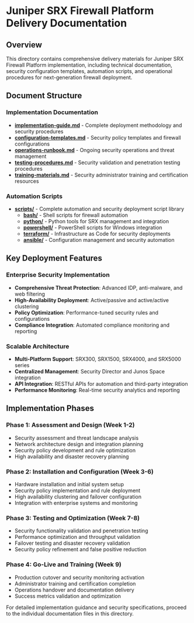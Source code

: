# Juniper SRX Firewall Platform Delivery Documentation

## Overview

This directory contains comprehensive delivery materials for Juniper SRX Firewall Platform implementation, including technical documentation, security configuration templates, automation scripts, and operational procedures for next-generation firewall deployment.

## Document Structure

### Implementation Documentation
- **[implementation-guide.md](implementation-guide.md)** - Complete deployment methodology and security procedures
- **[configuration-templates.md](configuration-templates.md)** - Security policy templates and firewall configurations
- **[operations-runbook.md](operations-runbook.md)** - Ongoing security operations and threat management
- **[testing-procedures.md](testing-procedures.md)** - Security validation and penetration testing procedures
- **[training-materials.md](training-materials.md)** - Security administrator training and certification resources

### Automation Scripts
- **[scripts/](scripts/)** - Complete automation and security deployment script library
  - **[bash/](scripts/bash/)** - Shell scripts for firewall automation
  - **[python/](scripts/python/)** - Python tools for SRX management and integration
  - **[powershell/](scripts/powershell/)** - PowerShell scripts for Windows integration
  - **[terraform/](scripts/terraform/)** - Infrastructure as Code for security deployments
  - **[ansible/](scripts/ansible/)** - Configuration management and security automation

## Key Deployment Features

### Enterprise Security Implementation
- **Comprehensive Threat Protection**: Advanced IDP, anti-malware, and web filtering
- **High-Availability Deployment**: Active/passive and active/active clustering
- **Policy Optimization**: Performance-tuned security rules and configurations
- **Compliance Integration**: Automated compliance monitoring and reporting

### Scalable Architecture
- **Multi-Platform Support**: SRX300, SRX1500, SRX4000, and SRX5000 series
- **Centralized Management**: Security Director and Junos Space integration
- **API Integration**: RESTful APIs for automation and third-party integration
- **Performance Monitoring**: Real-time security analytics and reporting

## Implementation Phases

### Phase 1: Assessment and Design (Week 1-2)
- Security assessment and threat landscape analysis
- Network architecture design and integration planning
- Security policy development and rule optimization
- High availability and disaster recovery planning

### Phase 2: Installation and Configuration (Week 3-6)
- Hardware installation and initial system setup
- Security policy implementation and rule deployment
- High availability clustering and failover configuration
- Integration with enterprise systems and monitoring

### Phase 3: Testing and Optimization (Week 7-8)
- Security functionality validation and penetration testing
- Performance optimization and throughput validation
- Failover testing and disaster recovery validation
- Security policy refinement and false positive reduction

### Phase 4: Go-Live and Training (Week 9)
- Production cutover and security monitoring activation
- Administrator training and certification completion
- Operations handover and documentation delivery
- Success metrics validation and optimization

For detailed implementation guidance and security specifications, proceed to the individual documentation files in this directory.